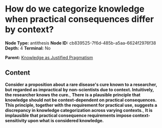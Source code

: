 # How do we categorize knowledge when practical consequences differ by context?

**Node Type:** antithesis
**Node ID:** cb839525-7f6d-485b-a5aa-6624f2976f38
**Depth:** 4
**Terminal:** No

**Parent:** [Knowledge as Justified Pragmatism](knowledge-as-justified-pragmatism-synthesis-baa3c4b3-b891-48f2-9cc9-9ff44677b6a3.md)

## Content

**Consider a proposition about a rare disease's cure known to a researcher, but regarded as impractical by non-scientists due to context. Intuitively, the researcher knows the cure.**, **There is a plausible principle that knowledge should not be context-dependent on practical consequences. This principle, together with the requirement for practical use, suggests a discrepancy in knowledge categorization across varying contexts.**, **It is implausible that practical consequence requirements impose context-sensitivity upon what is considered knowledge.**
